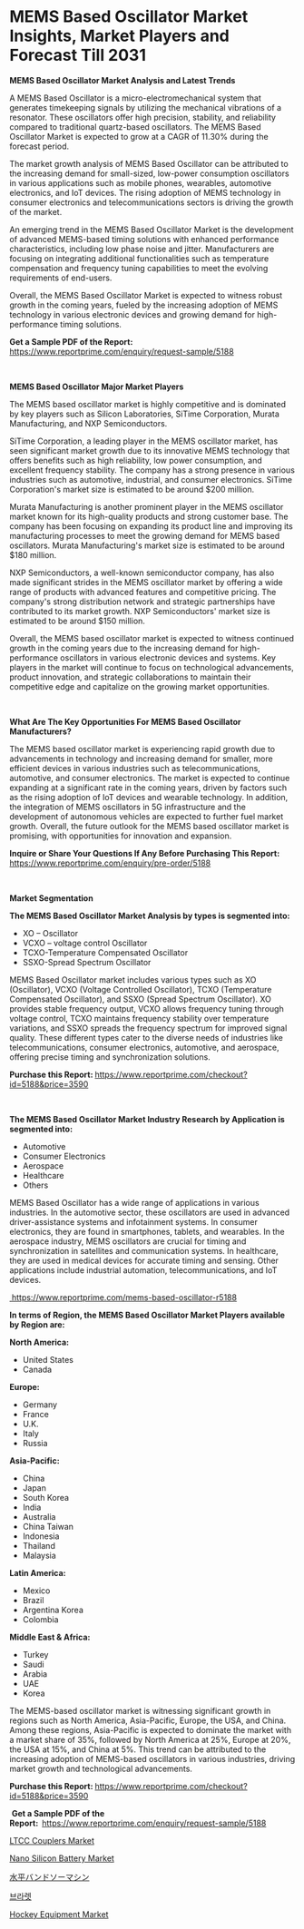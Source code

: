 <p><h1>MEMS Based Oscillator Market Insights, Market Players and Forecast Till 2031</h1></p><p><strong>MEMS Based Oscillator Market Analysis and Latest Trends</strong></p>
<p><p>A MEMS Based Oscillator is a micro-electromechanical system that generates timekeeping signals by utilizing the mechanical vibrations of a resonator. These oscillators offer high precision, stability, and reliability compared to traditional quartz-based oscillators. The MEMS Based Oscillator Market is expected to grow at a CAGR of 11.30% during the forecast period.</p><p>The market growth analysis of MEMS Based Oscillator can be attributed to the increasing demand for small-sized, low-power consumption oscillators in various applications such as mobile phones, wearables, automotive electronics, and IoT devices. The rising adoption of MEMS technology in consumer electronics and telecommunications sectors is driving the growth of the market.</p><p>An emerging trend in the MEMS Based Oscillator Market is the development of advanced MEMS-based timing solutions with enhanced performance characteristics, including low phase noise and jitter. Manufacturers are focusing on integrating additional functionalities such as temperature compensation and frequency tuning capabilities to meet the evolving requirements of end-users.</p><p>Overall, the MEMS Based Oscillator Market is expected to witness robust growth in the coming years, fueled by the increasing adoption of MEMS technology in various electronic devices and growing demand for high-performance timing solutions.</p></p>
<p><strong>Get a Sample PDF of the Report:&nbsp;</strong> <a href="https://www.reportprime.com/enquiry/request-sample/5188">https://www.reportprime.com/enquiry/request-sample/5188</a></p>
<p>&nbsp;</p>
<p><strong>MEMS Based Oscillator Major Market Players</strong></p>
<p><p>The MEMS based oscillator market is highly competitive and is dominated by key players such as Silicon Laboratories, SiTime Corporation, Murata Manufacturing, and NXP Semiconductors. </p><p>SiTime Corporation, a leading player in the MEMS oscillator market, has seen significant market growth due to its innovative MEMS technology that offers benefits such as high reliability, low power consumption, and excellent frequency stability. The company has a strong presence in various industries such as automotive, industrial, and consumer electronics. SiTime Corporation's market size is estimated to be around $200 million.</p><p>Murata Manufacturing is another prominent player in the MEMS oscillator market known for its high-quality products and strong customer base. The company has been focusing on expanding its product line and improving its manufacturing processes to meet the growing demand for MEMS based oscillators. Murata Manufacturing's market size is estimated to be around $180 million.</p><p>NXP Semiconductors, a well-known semiconductor company, has also made significant strides in the MEMS oscillator market by offering a wide range of products with advanced features and competitive pricing. The company's strong distribution network and strategic partnerships have contributed to its market growth. NXP Semiconductors' market size is estimated to be around $150 million.</p><p>Overall, the MEMS based oscillator market is expected to witness continued growth in the coming years due to the increasing demand for high-performance oscillators in various electronic devices and systems.	Key players in the market will continue to focus on technological advancements, product innovation, and strategic collaborations to maintain their competitive edge and capitalize on the growing market opportunities.</p></p>
<p>&nbsp;</p>
<p><strong>What Are The Key Opportunities For MEMS Based Oscillator Manufacturers?</strong></p>
<p><p>The MEMS based oscillator market is experiencing rapid growth due to advancements in technology and increasing demand for smaller, more efficient devices in various industries such as telecommunications, automotive, and consumer electronics. The market is expected to continue expanding at a significant rate in the coming years, driven by factors such as the rising adoption of IoT devices and wearable technology. In addition, the integration of MEMS oscillators in 5G infrastructure and the development of autonomous vehicles are expected to further fuel market growth. Overall, the future outlook for the MEMS based oscillator market is promising, with opportunities for innovation and expansion.</p></p>
<p><strong>Inquire or Share Your Questions If Any Before Purchasing This Report:</strong> <a href="https://www.reportprime.com/enquiry/pre-order/5188">https://www.reportprime.com/enquiry/pre-order/5188</a></p>
<p>&nbsp;</p>
<p><strong>Market Segmentation</strong></p>
<p><strong>The MEMS Based Oscillator Market Analysis by types is segmented into:</strong></p>
<p><ul><li>XO – Oscillator</li><li>VCXO – voltage control Oscillator</li><li>TCXO-Temperature Compensated Oscillator</li><li>SSXO-Spread Spectrum Oscillator</li></ul></p>
<p><p>MEMS Based Oscillator market includes various types such as XO (Oscillator), VCXO (Voltage Controlled Oscillator), TCXO (Temperature Compensated Oscillator), and SSXO (Spread Spectrum Oscillator). XO provides stable frequency output, VCXO allows frequency tuning through voltage control, TCXO maintains frequency stability over temperature variations, and SSXO spreads the frequency spectrum for improved signal quality. These different types cater to the diverse needs of industries like telecommunications, consumer electronics, automotive, and aerospace, offering precise timing and synchronization solutions.</p></p>
<p><strong>Purchase this Report:&nbsp;</strong><a href="https://www.reportprime.com/checkout?id=5188&price=3590">https://www.reportprime.com/checkout?id=5188&price=3590</a></p>
<p>&nbsp;</p>
<p><strong>The MEMS Based Oscillator Market Industry Research by Application is segmented into:</strong></p>
<p><ul><li>Automotive</li><li>Consumer Electronics</li><li>Aerospace</li><li>Healthcare</li><li>Others</li></ul></p>
<p><p>MEMS Based Oscillator has a wide range of applications in various industries. In the automotive sector, these oscillators are used in advanced driver-assistance systems and infotainment systems. In consumer electronics, they are found in smartphones, tablets, and wearables. In the aerospace industry, MEMS oscillators are crucial for timing and synchronization in satellites and communication systems. In healthcare, they are used in medical devices for accurate timing and sensing. Other applications include industrial automation, telecommunications, and IoT devices.</p></p>
<p><a href="https://www.reportprime.com/mems-based-oscillator-r5188">&nbsp;https://www.reportprime.com/mems-based-oscillator-r5188</a></p>
<p><strong>In terms of Region, the MEMS Based Oscillator Market Players available by Region are:</strong></p>
<p>
    <p> <strong> North America: </strong>
        <ul>
            <li>United States</li>
            <li>Canada</li>
        </ul>
        </p> 
    <p> <strong> Europe: </strong>
        <ul>
            <li>Germany</li>
            <li>France</li>
            <li>U.K.</li>
            <li>Italy</li>
            <li>Russia</li>
        </ul>
        </p> 
    <p> <strong> Asia-Pacific: </strong>
        <ul>
            <li>China</li>
            <li>Japan</li>
            <li>South Korea</li>
            <li>India</li>
            <li>Australia</li>
            <li>China Taiwan</li>
            <li>Indonesia</li>
            <li>Thailand</li>
            <li>Malaysia</li>
        </ul>
        </p> 
    <p> <strong> Latin America: </strong>
        <ul>
            <li>Mexico</li>
            <li>Brazil</li>
            <li>Argentina Korea</li>
            <li>Colombia</li>
        </ul>
        </p> 
    <p> <strong> Middle East & Africa: </strong>
        <ul>
            <li>Turkey</li>
            <li>Saudi</li>
            <li>Arabia</li>
            <li>UAE</li>
            <li>Korea</li>
        </ul>
    </p>
    </p>
<p><p>The MEMS-based oscillator market is witnessing significant growth in regions such as North America, Asia-Pacific, Europe, the USA, and China. Among these regions, Asia-Pacific is expected to dominate the market with a market share of 35%, followed by North America at 25%, Europe at 20%, the USA at 15%, and China at 5%. This trend can be attributed to the increasing adoption of MEMS-based oscillators in various industries, driving market growth and technological advancements.</p></p>
<p><strong>Purchase this Report: </strong><a href="https://www.reportprime.com/checkout?id=5188&price=3590">https://www.reportprime.com/checkout?id=5188&price=3590</a></p>
<p>&nbsp;<strong>Get a Sample PDF of the Report:&nbsp;&nbsp;</strong><a href="https://www.reportprime.com/enquiry/request-sample/5188">https://www.reportprime.com/enquiry/request-sample/5188</a></p>
<p><strong></strong></p>
<p><p><a href="https://github.com/yemakinde/Market-Research-Report-List-2/blob/main/ltcc-couplers-market.md">LTCC Couplers Market</a></p><p><a href="https://github.com/Alonsoolds3wq1d81czn8rbol/Market-Research-Report-List-2/blob/main/nano-silicon-battery-market.md">Nano Silicon Battery Market</a></p><p><a href="https://github.com/LeanneBruen2023/Market-Research-Report-List-1/blob/main/174991673977.md">水平バンドソーマシン</a></p><p><a href="https://github.com/Skyleitney456456/Market-Research-Report-List-1/blob/main/869980670523.md">브라렛</a></p><p><a href="https://issuu.com/reportprime-2/docs/hockey-equipment-market-size-2030.pptx">Hockey Equipment Market</a></p></p>